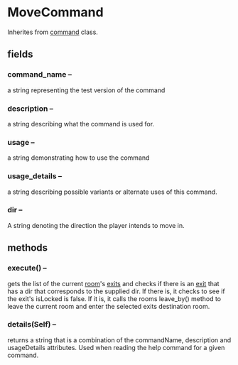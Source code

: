 # MoveCommand

Inherites from [command](https://github.com/TorroesPrime/RoomOneOhOne/blob/main/design/CLS_command.md) class.

## fields

### command_name –

a string representing the test version of the command

### description –

a string describing what the command is used for.

### usage –

a string demonstrating how to use the command

### usage_details –

a string describing possible variants or alternate uses of
this command.

### dir –

A string denoting the direction the player intends to move
in.

## methods

### execute() –

gets the list of the current [room](https://github.com/TorroesPrime/RoomOneOhOne/blob/main/design/CLS_room.md)'s [exits](https://github.com/TorroesPrime/RoomOneOhOne/blob/main/general_concepts.md#exit) and checks if there is an [exit](https://github.com/TorroesPrime/RoomOneOhOne/blob/main/design/CLS_exit.md) that has a dir that corresponds to the supplied dir. If there is, it checks to see if the exit's isLocked is false. If it is, it calls the rooms leave_by() method to leave the
current room and enter the selected exits destination room.

### details(Self) –

returns a string that is a combination of the commandName, description and usageDetails attributes. Used when reading the help command for a given command.
